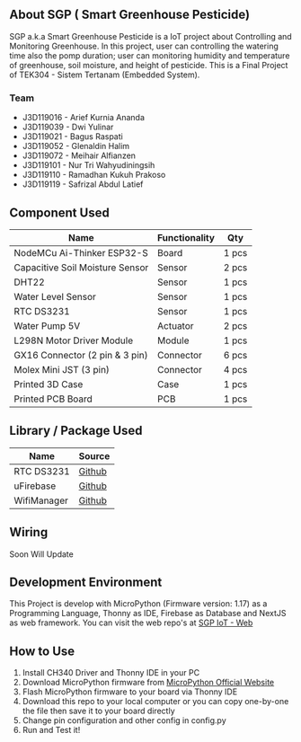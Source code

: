 ## About SGP ( Smart Greenhouse Pesticide)
SGP a.k.a Smart Greenhouse Pesticide is a IoT project about Controlling and Monitoring Greenhouse. In this project, user can controlling the watering time also the pomp duration; user can monitoring humidity and temperature of greenhouse, soil moisture, and height of pesticide. This is a Final Project of TEK304 - Sistem Tertanam (Embedded System).

### Team
- J3D119016 - Arief Kurnia Ananda
- J3D119039 - Dwi Yulinar
- J3D119021 - Bagus Raspati
- J3D119052 - Glenaldin Halim
- J3D119072 - Meihair Alfianzen
- J3D119101 - Nur Tri Wahyudiningsih
- J3D119110 - Ramadhan Kukuh Prakoso
- J3D119119 - Safrizal Abdul Latief

## Component Used
| Name                            | Functionality | Qty   |
| ------------------------------- | ------------- | ----- |
| NodeMCu Ai-Thinker ESP32-S      | Board         | 1 pcs |
| Capacitive Soil Moisture Sensor | Sensor        | 2 pcs |
| DHT22                           | Sensor        | 1 pcs |
| Water Level Sensor              | Sensor        | 1 pcs |
| RTC DS3231                      | Sensor        | 1 pcs |
| Water Pump 5V                   | Actuator      | 2 pcs |
| L298N Motor Driver Module       | Module        | 1 pcs |
| GX16 Connector (2 pin & 3 pin)  | Connector     | 6 pcs |
| Molex Mini JST (3 pin)          | Connector     | 4 pcs |
| Printed 3D Case                 | Case          | 1 pcs |
| Printed PCB Board               | PCB           | 1 pcs |

## Library / Package Used
| Name        | Source                                                                         |
| ----------- | ------------------------------------------------------------------------------ |
| RTC DS3231  | [Github](https://github.com/peterhinch/micropython-samples/tree/master/DS3231) |
| uFirebase   | [Github](https://github.com/ckoever/micropython-firebase-realtime-database)    |
| WifiManager | [Github](https://github.com/tayfunulu/WiFiManager)                             |

## Wiring
Soon Will Update

## Development Environment
This Project is develop with MicroPython (Firmware version: 1.17) as a Programming Language, Thonny as IDE, Firebase as Database and NextJS as web framework. You can visit the web repo's at [SGP IoT - Web](https://github.com/glenaldinlim/sgp-iot-web)

## How to Use
1. Install CH340 Driver and Thonny IDE in your PC
2. Download MicroPython firmware from [MicroPython Official Website](https://micropython.org/download/)
3. Flash MicroPython firmware to your board via Thonny IDE
5. Download this repo to your local computer or you can copy one-by-one the file then save it to your board directly
6. Change pin configuration and other config in config.py
7. Run and Test it!
